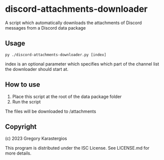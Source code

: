 discord-attachments-downloader
====================================
A script which automatically downloads the attachments of Discord messages from a Discord data package

Usage
-------------------------------------
    py ./discord-attachments-downloader.py [index]

index is an optional parameter which specifies which part of the channel 
list the downloader should start at.

How to use
-------------------------------------
1. Place this script at the root of the data package folder
2. Run the script

The files will be downloaded to /attachments

Copyright
-------------------------------------
(c) 2023 Gregory Karastergios

This program is distributed under the ISC License. See LICENSE.md for more details.